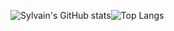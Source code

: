 
![Sylvain's GitHub stats](https://github-readme-stats.vercel.app/api?username=Sylvain-Valvassori&show_icons=true&theme=react)![Top Langs](https://github-readme-stats.vercel.app/api/top-langs/?username=Sylvain-Valvassori&langs_count=8t&theme=react)
